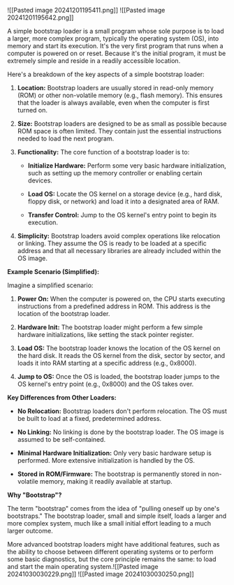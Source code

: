 ![[Pasted image 20241201195411.png]]
![[Pasted image 20241201195642.png]]

A simple bootstrap loader is a small program whose sole purpose is to load a larger, more complex program, typically the operating system (OS), into memory and start its execution. It's the very first program that runs when a computer is powered on or reset. Because it's the initial program, it must be extremely simple and reside in a readily accessible location.

Here's a breakdown of the key aspects of a simple bootstrap loader:

1. **Location:** Bootstrap loaders are usually stored in read-only memory (ROM) or other non-volatile memory (e.g., flash memory). This ensures that the loader is always available, even when the computer is first turned on.
    
2. **Size:** Bootstrap loaders are designed to be as small as possible because ROM space is often limited. They contain just the essential instructions needed to load the next program.
    
3. **Functionality:** The core function of a bootstrap loader is to:
    
    - **Initialize Hardware:** Perform some very basic hardware initialization, such as setting up the memory controller or enabling certain devices.
        
    - **Load OS:** Locate the OS kernel on a storage device (e.g., hard disk, floppy disk, or network) and load it into a designated area of RAM.
        
    - **Transfer Control:** Jump to the OS kernel's entry point to begin its execution.
        
4. **Simplicity:** Bootstrap loaders avoid complex operations like relocation or linking. They assume the OS is ready to be loaded at a specific address and that all necessary libraries are already included within the OS image.
    

**Example Scenario (Simplified):**

Imagine a simplified scenario:

1. **Power On:** When the computer is powered on, the CPU starts executing instructions from a predefined address in ROM. This address is the location of the bootstrap loader.
    
2. **Hardware Init:** The bootstrap loader might perform a few simple hardware initializations, like setting the stack pointer register.
    
3. **Load OS:** The bootstrap loader knows the location of the OS kernel on the hard disk. It reads the OS kernel from the disk, sector by sector, and loads it into RAM starting at a specific address (e.g., 0x8000).
    
4. **Jump to OS:** Once the OS is loaded, the bootstrap loader jumps to the OS kernel's entry point (e.g., 0x8000) and the OS takes over.
    

**Key Differences from Other Loaders:**

- **No Relocation:** Bootstrap loaders don't perform relocation. The OS must be built to load at a fixed, predetermined address.
    
- **No Linking:** No linking is done by the bootstrap loader. The OS image is assumed to be self-contained.
    
- **Minimal Hardware Initialization:** Only very basic hardware setup is performed. More extensive initialization is handled by the OS.
    
- **Stored in ROM/Firmware:** The bootstrap is permanently stored in non-volatile memory, making it readily available at startup.
    

**Why "Bootstrap"?**

The term "bootstrap" comes from the idea of "pulling oneself up by one's bootstraps." The bootstrap loader, small and simple itself, loads a larger and more complex system, much like a small initial effort leading to a much larger outcome.

More advanced bootstrap loaders might have additional features, such as the ability to choose between different operating systems or to perform some basic diagnostics, but the core principle remains the same: to load and start the main operating system.![[Pasted image 20241030030229.png]]
	![[Pasted image 20241030030250.png]]